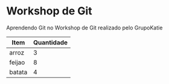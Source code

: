 # Workshop de Git
Aprendendo Git no Workshop de Git realizado pelo GrupoKatie

|Item | Quantidade |
|------------ | -----------|
| arroz | 3 |
| feijao | 8 |
| batata | 4 |